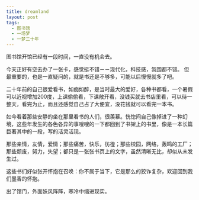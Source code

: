 ```yaml
---
title: dreamland
layout: post
tags:
  - 图书馆
  - 一场梦
  - 一梦二十年
---
```


图书馆开馆已经有一段时间，一直没有机会去。

今天正好有空去办了一张卡，感觉挺不错－－现代化，科技感，氛围都不错。
但最重要的，也是一直疑问的，就是书还是不够多，可能以后慢慢就多了吧。

二十年前的自己很爱看书，如痴如醉，是当时最大的爱好，各种书都看，一个暑假可以近视增加200度，上课偷偷看，下课敞开看，没钱买就去书店里看，可以待一整天，看完为止，而且还感觉自己占了大便宜，没花钱就可以看完一本书。

如今看着那些安静的坐在那里看书的人们，很羡慕。恍惚间自己像掉进了一种幻境，这些年发生的各色各异的事嗖嗖的一下都回到了书架上的书里，像是一本长篇巨著其中的一段，写的活灵活现。

那些亲情，友情，爱情；那些痛苦，快乐，彷徨；那些校园，网络，轰鸣的工厂；那些颓废，努力，失望；都只是一张张书页上的文字，虽然清晰无比，却似从未发生过。

这些书们好似张开怀抱在召唤：你不属于当下，它是那么的狡诈复杂，欢迎回到我们墨香的怀抱。

出了馆门，外面妖风阵阵，寒冷中缩进现实。


